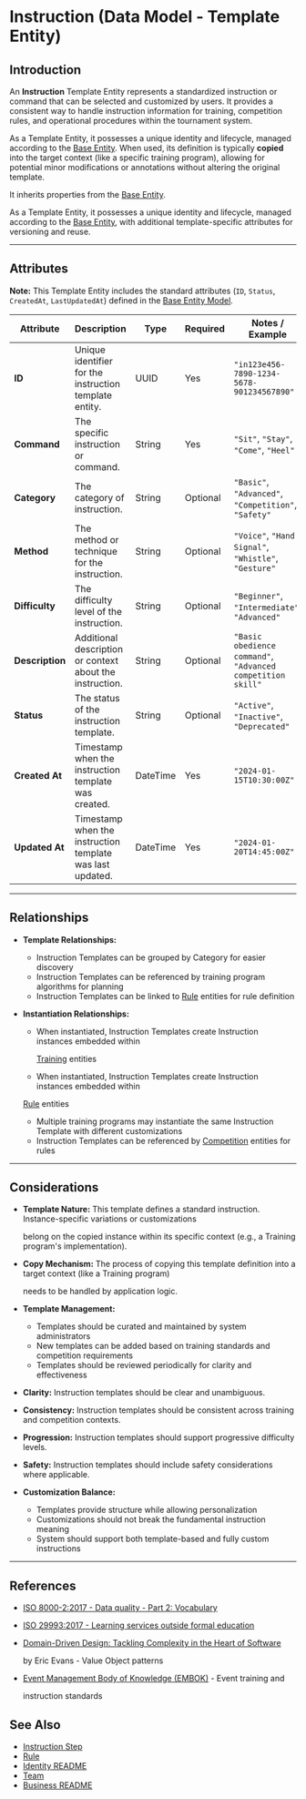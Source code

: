 # **Instruction** (Data Model - Template Entity)

## **Introduction**

An **Instruction** Template Entity represents a standardized instruction or command that can be selected and customized
by users. It provides a consistent way to handle instruction information for training, competition rules, and operational
procedures within the tournament system.

As a Template Entity, it possesses a unique identity and lifecycle, managed according to the
[Base Entity](../../foundation/base_entity.md). When used, its definition is typically **copied** into the target
context (like a specific training program), allowing for potential minor modifications or annotations without altering the
original template.

It inherits properties from the [Base Entity](../../foundation/base_entity.md).

As a Template Entity, it possesses a unique identity and lifecycle, managed according to the [Base Entity](../../foundation/base_entity.md), with additional template-specific attributes for versioning and reuse.

---

## **Attributes**

**Note:** This Template Entity includes the standard attributes (`ID`, `Status`, `CreatedAt`, `LastUpdatedAt`) defined in the [Base Entity Model](../../foundation/base_entity.md).

| Attribute       | Description                                              | Type     | Required | Notes / Example                                             |
| --------------- | -------------------------------------------------------- | -------- | -------- | ----------------------------------------------------------- |
| **ID**          | Unique identifier for the instruction template entity.   | UUID     | Yes      | `"in123e456-7890-1234-5678-901234567890"`                   |
| **Command**     | The specific instruction or command.                     | String   | Yes      | `"Sit"`, `"Stay"`, `"Come"`, `"Heel"`                       |
| **Category**    | The category of instruction.                             | String   | Optional | `"Basic"`, `"Advanced"`, `"Competition"`, `"Safety"`        |
| **Method**      | The method or technique for the instruction.             | String   | Optional | `"Voice"`, `"Hand Signal"`, `"Whistle"`, `"Gesture"`        |
| **Difficulty**  | The difficulty level of the instruction.                 | String   | Optional | `"Beginner"`, `"Intermediate"`, `"Advanced"`                |
| **Description** | Additional description or context about the instruction. | String   | Optional | `"Basic obedience command"`, `"Advanced competition skill"` |
| **Status**      | The status of the instruction template.                  | String   | Optional | `"Active"`, `"Inactive"`, `"Deprecated"`                    |
| **Created At**  | Timestamp when the instruction template was created.     | DateTime | Yes      | `"2024-01-15T10:30:00Z"`                                    |
| **Updated At**  | Timestamp when the instruction template was last updated.| DateTime | Yes      | `"2024-01-20T14:45:00Z"`                                    |

---

## **Relationships**

- **Template Relationships:**
  - Instruction Templates can be grouped by Category for easier discovery
  - Instruction Templates can be referenced by training program algorithms for planning
  - Instruction Templates can be linked to [Rule](../../discipline/activity/variation/rule.md) entities for rule definition

- **Instantiation Relationships:**
  - When instantiated, Instruction Templates create Instruction instances embedded within

    [Training](../../process/README.md) entities

  - When instantiated, Instruction Templates create Instruction instances embedded within

  [Rule](../../discipline/activity/variation/rule.md) entities

  - Multiple training programs may instantiate the same Instruction Template with different customizations
  - Instruction Templates can be referenced by [Competition](../../tournament/README.md) entities for rules

---

## **Considerations**

- **Template Nature:** This template defines a standard instruction. Instance-specific variations or customizations

  belong on the copied instance within its specific context (e.g., a Training program's implementation).

- **Copy Mechanism:** The process of copying this template definition into a target context (like a Training program)

  needs to be handled by application logic.

- **Template Management:**
  - Templates should be curated and maintained by system administrators
  - New templates can be added based on training standards and competition requirements
  - Templates should be reviewed periodically for clarity and effectiveness
- **Clarity:** Instruction templates should be clear and unambiguous.
- **Consistency:** Instruction templates should be consistent across training and competition contexts.
- **Progression:** Instruction templates should support progressive difficulty levels.
- **Safety:** Instruction templates should include safety considerations where applicable.
- **Customization Balance:**
  - Templates provide structure while allowing personalization
  - Customizations should not break the fundamental instruction meaning
  - System should support both template-based and fully custom instructions

---

## References

- [ISO 8000-2:2017 - Data quality - Part 2: Vocabulary](https://www.iso.org/standard/36326.html)
- [ISO 29993:2017 - Learning services outside formal education](https://www.iso.org/standard/64047.html)
- [Domain-Driven Design: Tackling Complexity in the Heart of Software](https://www.amazon.com/Domain-Driven-Design-Tackling-Complexity-Software/dp/0321125215)

  by Eric Evans - Value Object patterns

- [Event Management Body of Knowledge (EMBOK)](https://www.embok.org/index.php/embok-model) - Event training and

  instruction standards

## See Also

- [Instruction Step](../../identity/attributes/instruction_step.md)
- [Rule](../../discipline/activity/variation/rule.md)
- [Identity README](../../identity/README.md)
- [Team](../../team/team.md)
- [Business README](../../README.md)
